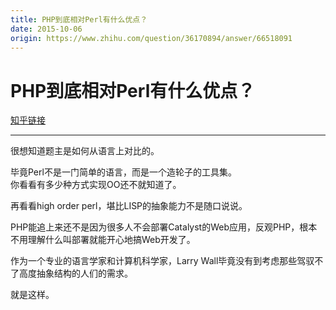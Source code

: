 ```yaml
---
title: PHP到底相对Perl有什么优点？
date: 2015-10-06
origin: https://www.zhihu.com/question/36170894/answer/66518091
---
```

# PHP到底相对Perl有什么优点？

[知乎链接](https://www.zhihu.com/question/36170894/answer/66518091)

---------

<span class="RichText ztext CopyrightRichText-richText" itemprop="text"><p>很想知道题主是如何从语言上对比的。 </p><p>毕竟Perl不是一门简单的语言，而是一个造轮子的工具集。 <br>你看看有多少种方式实现OO还不就知道了。 </p><p>再看看high order perl，堪比LISP的抽象能力不是随口说说。 </p><p>PHP能追上来还不是因为很多人不会部署Catalyst的Web应用，反观PHP，根本不用理解什么叫部署就能开心地搞Web开发了。</p><p>作为一个专业的语言学家和计算机科学家，Larry Wall毕竟没有到考虑那些驾驭不了高度抽象结构的人们的需求。</p>就是这样。</span>